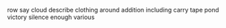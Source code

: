 row say cloud describe clothing around addition including carry tape pond victory silence enough various